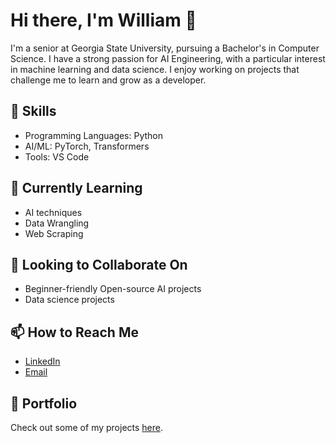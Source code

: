 # Hi there, I'm William 👋

I'm a senior at Georgia State University, pursuing a Bachelor's in Computer Science. I have a strong passion for AI Engineering, with a particular interest in machine learning and data science. I enjoy working on projects that challenge me to learn and grow as a developer.

## 🔧 Skills
- Programming Languages: Python
- AI/ML: PyTorch, Transformers
- Tools: VS Code

## 🌱 Currently Learning
- AI techniques
- Data Wrangling
- Web Scraping

## 👯 Looking to Collaborate On
- Beginner-friendly Open-source AI projects
- Data science projects

## 📫 How to Reach Me
- [LinkedIn](https://www.linkedin.com/in/wz-c-e/)
- [Email](official.william.zheng@gmail.com)

## 💼 Portfolio
Check out some of my projects [here](https://github.com/wz-cutting-edge?tab=repositories).


